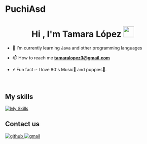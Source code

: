 # PuchiAsd
<h1 align="center"><b>Hi , I'm Tamara López </b><img src="https://media.giphy.com/media/hvRJCLFzcasrR4ia7z/giphy.gif" width="35"></h1>

- 🌱 I’m currently learning Java and other programming languages

- 📫 How to reach me **tamaralopez3@gmail.com**

- ⚡ Fun fact :- I love 80´s Music🎵 and puppies🥰.

<br>

<h2>My skills</h2>

[![My Skills](https://skillicons.dev/icons?i=js,html,css,bootstrap,java,spring,mysql,git,postman)](https://skillicons.dev)







## Contact us
<a href="https://github.com/PuchiAsd" target="_blank">
<img src=https://img.shields.io/badge/github-%2300acee.svg?color=181717&style=for-the-badge&logo=github&logoColor=white alt=github style="margin-bottom: 5px;" />

<a href="mailto:tamaralopez3@gmail.com" target="_blank">
<img src=https://img.shields.io/badge/gmail-%2300acee.svg?color=EA4335&style=for-the-badge&logo=gmail&logoColor=white alt=gmail style="margin-bottom: 5px;" />

